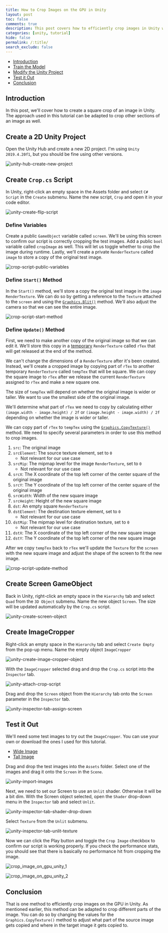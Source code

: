 ```yaml
---
title: How to Crop Images on the GPU in Unity
layout: post
toc: false
comments: true
description: This post covers how to efficiently crop images in Unity with a GPU.
categories: [unity, tutorial]
hide: false
permalink: /:title/
search_exclude: false
---
```


* [Introduction](#introduction)
* [Train the Model](#train-the-model)
* [Modify the Unity Project](#modify-the-unity-project)
* [Test it Out](#test-it-out)
* [Conclusion](#conclusion)



## Introduction

In this post, we'll cover how to create a square crop of an image in Unity. The approach used in this tutorial can be adapted to crop other sections of an image as well.



## Create a 2D Unity Project

Open the Unity Hub and create a new 2D project. I'm using `Unity 2019.4.20f1`, but you should be fine using other versions.

![unity-hub-create-new-project](..\images\crop-images-on-gpu-tutorial.png\unity-hub-create-new-project.png)





## Create `Crop.cs` Script

In Unity, right-click an empty space in the Assets folder and select `C# Script` in the `Create` submenu. Name the new script, `Crop` and open it in your code editor.

![unity-create-flip-script](..\images\crop-images-on-gpu-tutorial.png\unity-create-flip-script.png)



### Define Variables

Create a public `GameObject` variable called `screen`. We'll be using this screen to confirm our script is correctly cropping the test images. Add a public `bool` variable called `cropImage` as well. This will let us toggle whether to crop the image during runtime. Lastly, we'll create a private `RenderTexture` called `image` to store a copy of the original  test image.

![crop-script-public-variables](..\images\crop-images-on-gpu-tutorial.png\crop-script-define-variables.png)



### Define `Start()` Method

In the `Start()` method, we'll store a copy the original test image in the `image` `RenderTexture`. We can do so by getting a reference to the `Texture` attached to the `screen` and using the [`Graphics.Blit()`](https://docs.unity3d.com/ScriptReference/Graphics.Blit.html) method. We'll also adjust the camera so that we can see the entire image. 

![crop-script-start-method](..\images\crop-images-on-gpu-tutorial.png\crop-script-start-method.png)



### Define `Update()` Method

First, we need to make another copy of the original image so that we can edit it. We'll store this copy in a [temporary](https://docs.unity3d.com/ScriptReference/RenderTexture.GetTemporary.html) `RenderTexture` called `rTex` that will get released at the end of the method. 

We can't change the dimensions of a `RenderTexture` after it's been created. Instead, we'll create a cropped image by copying part of `rTex` to another temporary `RenderTexture` called `tempTex` that will be square. We can copy the square image to `rTex` after we release the current `RenderTexture` assigned to `rTex` and make a new square one.

The size of `tempTex` will depend on whether the original image is wider or taller. We want to use the smallest side of the original image. 

We'll determine what part of `rTex` we need to copy by calculating either `(image.width - image.height) / 2f` or `(image.height - image.width) / 2f` depending on whether the image is wider or taller.

We can copy part of `rTex` to `tempTex` using the [`Graphics.CopyTexture()`](https://docs.unity3d.com/ScriptReference/Graphics.CopyTexture.html) method. We need to specify several parameters in order to use this method to crop images.

1. `src`: The original image
2. `srcElement`: The source texture element, set to `0`
   * Not relevant for our use case
3. `srcMip`: The mipmap level for the image `RenderTexture`, set to `0`
   * Not relevant for our use case
4. `srcX`: The X coordinate of the top left corner of the center square of the original image
5. `srcY`: The Y coordinate of the top left corner of the center square of the original image
6. `srcWidth`: Width of the new square image
7. `srcHeight`: Height of the new square image
8. `dst`: An empty square `RenderTexture`
9. `dstElement`: The destination texture element, set to `0`
   * Not relevant for our use case
10. `dstMip`: The mipmap level for destination texture, set to `0`
    * Not relevant for our use case
11. `dstX`: The X coordinate of the top left corner of the new square image
12. `dstY`: The Y coordinate of the top left corner of the new square image

After we copy `tempTex` back to `rTex` we'll update the `Texture` for the `screen` with the new square image and adjust the shape of the screen to fit the new image. 

![crop-script-update-method](..\images\crop-images-on-gpu-tutorial.png\crop-script-update-method.png)



## Create Screen GameObject

Back in Unity, right-click an empty space in the `Hierarchy` tab and select `Quad` from the `3D Object` submenu. Name the new object `Screen`. The size will be updated automatically by the `Crop.cs` script.

![unity-create-screen-object](..\images\crop-images-on-gpu-tutorial.png\unity-create-screen-object.png)

## Create ImageCropper

Right-click an empty space in the `Hierarchy` tab and select `Create Empty` from the pop-up menu. Name the empty object `ImageCropper`

![unity-create-image-cropper-object](..\images\crop-images-on-gpu-tutorial.png\unity-create-image-cropper-object.png)

With the `ImageCropper` selected drag and drop the `Crop.cs` script into the `Inspector` tab.

![unity-attach-crop-script](..\images\crop-images-on-gpu-tutorial.png\unity-attach-crop-script.png)

Drag and drop the `Screen` object from the `Hierarchy` tab onto the `Screen` parameter in the `Inspector` tab.

![unity-inspector-tab-assign-screen](..\images\crop-images-on-gpu-tutorial.png\unity-inspector-tab-assign-screen.png)



## Test it Out

We'll need some test images to try out the `ImageCropper`. You can use your own or download the ones I used for this tutorial.

* [Wide Image](https://drive.google.com/file/d/1abd1RJTu5GvyRqrRfrNjePNX7WPq8mBQ/view?usp=sharing)
* [Tall Image](https://drive.google.com/file/d/1gQZr0vlPYFbvccRSryv0Zou1mPKd5wHj/view?usp=sharing)

 Drag and drop the test images into the `Assets` folder. Select one of the images and drag it onto the `Screen` in the `Scene`. 



![unity-import-images](..\images\crop-images-on-gpu-tutorial.png\unity-import-images.png)



Next, we need to set our Screen to use an `Unlit` shader. Otherwise it will be a bit dim. With the Screen object selected, open the `Shader` drop-down menu in the `Inspector` tab and select `Unlit`. 



![unity-inspector-tab-shader-drop-down](..\images\crop-images-on-gpu-tutorial.png\unity-inspector-tab-shader-drop-down.png)



Select `Texture` from the `Unlit` submenu.

![unity-inspector-tab-unlit-texture](..\images\crop-images-on-gpu-tutorial.png\unity-inspector-tab-unlit-texture.png)



Now we can click the Play button and toggle the `Crop Image` checkbox to confirm our script is working properly. If you check the performance stats, you should see that there is basically no performance hit from cropping the image.

![crop_image_on_gpu_unity_1](..\images\crop-images-on-gpu-tutorial.png\crop_image_on_gpu_unity_1.gif)



![crop_image_on_gpu_unity_2](..\images\crop-images-on-gpu-tutorial.png\crop_image_on_gpu_unity_2.gif)



## Conclusion

That is one method to efficiently crop images on the GPU in Unity. As mentioned earlier, this method can be adapted to crop different parts of the image. You can do so by changing the values for the `Graphics.CopyTexture()` method to adjust what part of the source image gets copied and where in the target image it gets copied to.